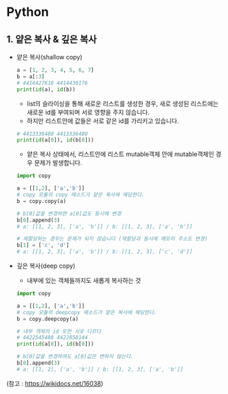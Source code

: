 # Python

## 1. 얕은 복사 & 깊은 복사
* 얕은 복사(shallow copy)
  ```python
  a = [1, 2, 3, 4, 5, 6, 7]
  b = a[:3]
  # 4414427616 4414430176
  print(id(a), id(b))
  ```
  * list의 슬라이싱을 통해 새로운 리스트를 생성한 경우, 새로 생성된 리스트에는 새로운 id를 부여되며 서로 영향을 주지 않습니다.
  * 하지만 리스트안에 값들은 서로 같은 id를 가리키고 있습니다.
  ```python
  # 4413336480 4413336480
  print(id(a[0]), id(b[0]))
  ```
  * 얕은 복사 상태에서, 리스트안에 리스트 mutable객체 안에 mutable객체인 경우 문제가 발생합니다.
  ```python
  import copy
  
  a = [[1,2], ['a','b']]
  # copy 모듈의 copy 메소드가 얕은 복사에 해당한다.
  b = copy.copy(a)

  # b[0]값을 변경하면 a[0]값도 동시에 변경
  b[0].append(3)
  # a: [[1, 2, 3], ['a', 'b']] / b: [[1, 2, 3], ['a', 'b']]

  # 재할당하는 경우는 문제가 되지 않습니다 (재할당과 동시에 메모리 주소도 변경)
  b[1] = ['c', 'd']
  # a: [[1, 2, 3], ['a', 'b']] / b: [[1, 2, 3], ['c', 'd']]
  ```
  
* 깊은 복사(deep copy)
  * 내부에 있는 객체들까지도 새롭게 복사하는 것
  ```python
  import copy
  
  a = [[1,2], ['a','b']]
  # copy 모듈의 deepcopy 메소드가 얕은 복사에 해당한다.
  b = copy.deepcopy(a)

  # 내부 객체의 id 또한 서로 다르다
  # 4422545488 4422858144
  print(id(a[0]), id(b[0]))

  # b[0]값을 변경하여도 a[0]값은 변하지 않는다.
  b[0].append(3)
  # a: [[1, 2], ['a', 'b']] / b: [[1, 2, 3], ['a', 'b']]
  ```
  
(참고 : https://wikidocs.net/16038)
